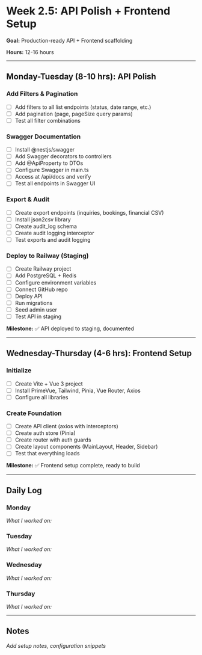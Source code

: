# Week 2.5: API Polish + Frontend Setup

**Goal:** Production-ready API + Frontend scaffolding

**Hours:** 12-16 hours

---

## Monday-Tuesday (8-10 hrs): API Polish

### Add Filters & Pagination

- [ ]  Add filters to all list endpoints (status, date range, etc.)
- [ ]  Add pagination (page, pageSize query params)
- [ ]  Test all filter combinations

### Swagger Documentation

- [ ]  Install @nestjs/swagger
- [ ]  Add Swagger decorators to controllers
- [ ]  Add @ApiProperty to DTOs
- [ ]  Configure Swagger in main.ts
- [ ]  Access at /api/docs and verify
- [ ]  Test all endpoints in Swagger UI

### Export & Audit

- [ ]  Create export endpoints (inquiries, bookings, financial CSV)
- [ ]  Install json2csv library
- [ ]  Create audit_log schema
- [ ]  Create audit logging interceptor
- [ ]  Test exports and audit logging

### Deploy to Railway (Staging)

- [ ]  Create Railway project
- [ ]  Add PostgreSQL + Redis
- [ ]  Configure environment variables
- [ ]  Connect GitHub repo
- [ ]  Deploy API
- [ ]  Run migrations
- [ ]  Seed admin user
- [ ]  Test API in staging

**Milestone:** ✅ API deployed to staging, documented

---

## Wednesday-Thursday (4-6 hrs): Frontend Setup

### Initialize

- [ ]  Create Vite + Vue 3 project
- [ ]  Install PrimeVue, Tailwind, Pinia, Vue Router, Axios
- [ ]  Configure all libraries

### Create Foundation

- [ ]  Create API client (axios with interceptors)
- [ ]  Create auth store (Pinia)
- [ ]  Create router with auth guards
- [ ]  Create layout components (MainLayout, Header, Sidebar)
- [ ]  Test that everything loads

**Milestone:** ✅ Frontend setup complete, ready to build

---

## Daily Log

### Monday

*What I worked on:*

### Tuesday

*What I worked on:*

### Wednesday

*What I worked on:*

### Thursday

*What I worked on:*

---

## Notes

*Add setup notes, configuration snippets*
